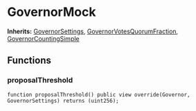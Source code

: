 # GovernorMock
**Inherits:**
[GovernorSettings](/lib/openzeppelin-contracts/contracts/governance/extensions/GovernorSettings.sol/abstract.GovernorSettings.md), [GovernorVotesQuorumFraction](/lib/openzeppelin-contracts/contracts/governance/extensions/GovernorVotesQuorumFraction.sol/abstract.GovernorVotesQuorumFraction.md), [GovernorCountingSimple](/lib/openzeppelin-contracts/contracts/governance/extensions/GovernorCountingSimple.sol/abstract.GovernorCountingSimple.md)


## Functions
### proposalThreshold


```solidity
function proposalThreshold() public view override(Governor, GovernorSettings) returns (uint256);
```

